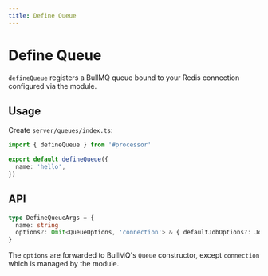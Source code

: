 ```yaml
---
title: Define Queue
---
```


# Define Queue

`defineQueue` registers a BullMQ queue bound to your Redis connection configured via the module.

## Usage

Create `server/queues/index.ts`:

```ts
import { defineQueue } from '#processor'

export default defineQueue({
  name: 'hello',
})
```

## API

```ts
type DefineQueueArgs = {
  name: string
  options?: Omit<QueueOptions, 'connection'> & { defaultJobOptions?: JobsOptions }
}
```

The `options` are forwarded to BullMQ's `Queue` constructor, except `connection` which is managed by the module.


